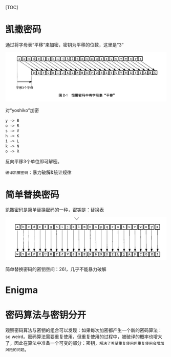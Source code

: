 [TOC]

# 凯撒密码

通过将字母表“平移”来加密，密钥为平移的位数，这里是“3”

![C2_Caesar](image/C2_Caesar.png)

对“yoshiko”加密

```
y -> B
o -> R 
s -> V
h -> K
i -> L
k -> N
o -> R
```



反向平移3个单位即可解密。

`破译凯撒密码`：暴力破解&统计规律



# 简单替换密码

凯撒密码是简单替换密码的一种，密钥是：替换表

![C2_simple](image/C2_simple.png)

简单替换密码的密钥空间：26!，几乎不能暴力破解



# Enigma





# 密码算法与密钥分开

观察密码算法与密钥的组合可以发现：如果每次加密都产生一个新的密码算法：so weird。密码算法需要重复使用，但重复使用的过程中，被破译的概率也增大了，因此在算法中准备一个可变的部分：密钥，`解决了希望重复使用但重复使用会增加风险的问题`。